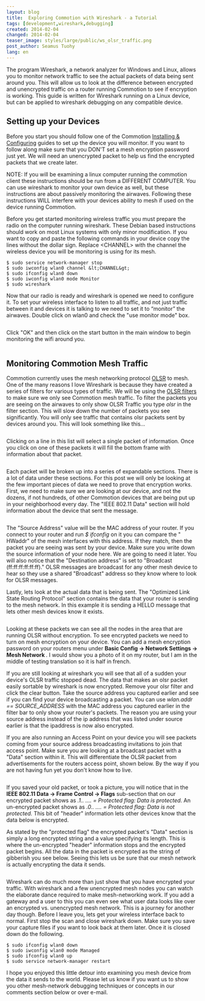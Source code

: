 ```yaml
---
layout: blog
title:  Exploring Commotion with Wireshark - a Tutorial
tags: [development,wireshark,debugging]
created: 2014-02-04
changed: 2014-02-04
teaser_image: styles/large/public/ws_olsr_traffic.png
post_author: Seamus Tuohy
lang: en
---
```

<p>The program Wireshark, a network analyzer for Windows and Linux, allows you to monitor network traffic to see the actual packets of data being sent around you. This will allow us to look at the difference between encrypted and unencrypted traffic on a router running Commotion to see if encryption is working. This guide is written for Wireshark running on a Linux device, but can be applied to wireshark debugging on any compatible device.<!--more--></p>

<h2>Setting up your Devices</h2>

<p>Before you start you should follow one of the Commotion <a href="/docs/cck/installing-configuring"> Installing &amp; Configuring</a> guides to set up the device you will monitor. If you want to follow along make sure that you DON'T set a mesh encryption password just yet. We will need an unencrypted packet to help us find the encrypted packets that we create later.</p>

<p>NOTE: If you will be examining a linux computer running the commotion client these instructions should be run from a DIFFERENT COMPUTER. You can use wireshark to monitor your own device as well, but these instructions are about passively monitoring the airwaves. Following these instructions WILL interfere with your devices ability to mesh if used on the device running Commotion.</p>

<p>Before you get started monitoring wireless traffic you must prepare the radio on the computer running wireshark. These Debian based instructions should work on most Linux systems with only minor modification. If you want to copy and paste the following commands in your device copy the lines without the dollar sign. Replace &lt;CHANNEL&gt; with the channel the wireless device you will be monitoring is using for its mesh.</p>

	$ sudo service network-manager stop 
	$ sudo iwconfig wlan0 channel &lt;CHANNEL&gt; 
	$ sudo ifconfig wlan0 down 
	$ sudo iwconfig wlan0 mode Monitor 
	$ sudo wireshark

<p>Now that our radio is ready and wireshark is opened we need to configure it. To set your wireless interface to listen to all traffic, and not just traffic between it and devices it is talking to we need to set it to “monitor” the airwaves. Double click on wlan0 and check the "use monitor mode" box.</p>

<p><img alt="" src="/files/styles/large/public/ws_mon_mode.png" /></p>

<p>Click "OK" and then click on the start button in the main window to begin monitoring the wifi around you.</p>

<p><img alt="" src="/files/styles/large/public/ws_traffic.png" /></p>

<h2>Monitoring Commotion Mesh Traffic</h2>

<p>Commotion currently uses the mesh networking protocol <a href="https://en.wikipedia.org/wiki/Optimized_Link_State_Routing_Protocol">OLSR</a>&nbsp;to mesh. One of the many reasons I love Wireshark is because they have created a series of filters for various types of traffic. We will be using the <a href="https://www.wireshark.org/docs/dfref/o/olsr.html">OLSR filters</a> to make sure we only see Commotion mesh traffic. To filter the packets you are seeing on the airwaves to only show OLSR Traffic you type&nbsp;<em>olsr </em> in the filter section. This will slow down the number of packets you see significantly. You will only see traffic that contains olsr packets sent by devices around you. This will look something like this...</p>

<p><img alt="" src="/files/styles/large/public/ws_olsr_traffic.png" /></p>

<p>Clicking on a line in this list will select a single packet of information. Once you click on one of these packets it will fill the bottom frame with information about that packet.</p>

<p><img alt="" src="/files/styles/large/public/ws_olsr_packet.png" /></p>

<p>Each packet will be broken up into a series of expandable sections. There is a lot of data under these sections. For this post we will only be looking at the few important pieces of data we need to prove that encryption works. First, we need to make sure we are looking at our device, and not the dozens, if not hundreds, of other Commotion devices that are being put up in your neighborhood every day. The "IEEE 802.11 Data" section will hold information about the device that sent the message.</p>

<p><img alt="" src="/files/styles/large/public/ws_olsr_ieee.png" /></p>

<p>The "Source Address" value will be the MAC address of your router. If you connect to your router and run&nbsp;<em>$ ifconfig </em> on it you can compare the " HWaddr" of the mesh interfaces with this address. If they match, then the packet you are seeing was sent by your device. Make sure you write down the source information of your node here. We are going to need it later. You will also notice that the "Destination address" is set to "Broadcast (ff:ff:ff:ff:ff:ff)." OLSR messages are broadcast for any other mesh device to hear so they use a shared "Broadcast" address so they know where to look for OLSR messages.</p>

<p>Lastly, lets look at the actual data that is being sent. The "Optimized Link State Routing Protocol" section contains the data that your router is sending to the mesh network. In this example it is sending a HELLO message that lets other mesh devices know it exists.</p>

<p><img alt="" src="/files/styles/large/public/ws_OLSR_TC_message.png" /></p>

<p>Looking at these packets we can see all the nodes in the area that are running OLSR without encryption. To see encrypted packets we need to turn on mesh encryption on your device. You can add a mesh encryption password on your routers menu under <strong> Basic Config -&gt; Network Settings -&gt; Mesh Network </strong>. I would show you a photo of it on my router, but I am in the middle of testing translation so it is half in french.</p>

<p>If you are still looking at wireshark you will see that all of a sudden your device's OLSR traffic stopped dead. The data that makes an olsr packet easily sortable by wireshark is now encrypted. Remove your olsr filter and click the clear button. Take the source address you captured earlier and see if you can find your device broadcasting a packet. You can use&nbsp;<em>wlan.addr == SOURCE_ADDRESS </em> with the MAC address you captured earlier in the filter bar to only show your router's packets. The reason you are using your source address instead of the ip address that was listed under source earlier is that the ipaddress is now also encrypted.</p>

<p>If you are also running an Access Point on your device you will see packets coming from your source address broadcasting invitations to join that access point. Make sure you are looking at a broadcast packet with a "Data" section within it. This will differentiate the OLSR packet from advertisements for the routers access point, shown below. By the way if you are not having fun yet you don't know how to live.</p>

<p><img alt="" src="/files/styles/large/public/ws_broadcast_frame.png" /></p>

<p>If you saved your old packet, or took a picture, you will notice that in the <strong>IEEE 802.11 Data -&gt; Frame Control -&gt; Flags</strong> sub-section that on our encrypted packet shows as&nbsp;<em>.1.. .... = Protected flag: Data is protected.</em> An un-encrypted packet shows as <em> .0.. .... = Protected flag: Data is not protected. </em> This bit of "header" information lets other devices know that the data below is encrypted.</p>

<p>As stated by the "protected flag" the encrypted packet's "Data" section is simply a long encrypted string and a value specifying its length. This is where the un-encrypted "header" information stops and the encrypted packet begins. All the data in the packet is encrypted as the string of gibberish you see below. Seeing this lets us be sure that our mesh network is actually encrypting the data it sends.</p>

<p><img alt="" src="/files/styles/large/public/ws_enc_data.png" /></p>

<p>Wireshark can do much more than just show that you have encrypted your traffic. With wireshark and a few unencrypted mesh nodes you can watch the elaborate dance required to make mesh-networking work. If you add a gateway and a user to this you can even see what user data looks like over an encrypted vs. unencrypted mesh network. This is a journey for another day though. Before I leave you, lets get your wireless interface back to normal. First stop the scan and close wireshark down. Make sure you save your capture files if you want to look back at them later. Once it is closed down do the following.</p>

	$ sudo ifconfig wlan0 down 
	$ sudo iwconfig wlan0 mode Managed 
	$ sudo ifconfig wlan0 up 
	$ sudo service network-manager restart

<p>I hope you enjoyed this little detour into examining you mesh device from the data it sends to the world. Please let us know if you want us to show you other mesh-network debugging techniques or concepts in our comments section below or over e-mail.</p> 
